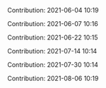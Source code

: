 Contribution: 2021-06-04 10:19

Contribution: 2021-06-07 10:16

Contribution: 2021-06-22 10:15

Contribution: 2021-07-14 10:14

Contribution: 2021-07-30 10:14

Contribution: 2021-08-06 10:19

